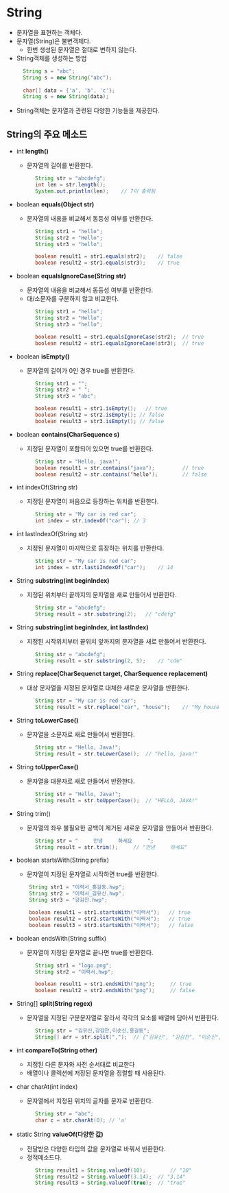 # String
- 문자열을 표현하는 객체다.
- 문자열(String)은 불변객체다.
  + 한번 생성된 문자열은 절대로 변하지 않는다.
- String객체를 생성하는 방법
  ```java
    String s = "abc";
    String s = new String("abc");
    
    char[] data = {'a', 'b', 'c'};
    String s = new String(data);
  ```
- String객체는 문자열과 관련된 다양한 기능들을 제공한다.

## String의 주요 메소드
- int **length()**
  + 문자열의 길이를 반환한다.
  ```java
		String str = "abcdefg";
		int len = str.length();
		System.out.println(len);	// 7이 출력됨
	```
- boolean **equals(Object str)**
	+ 문자열의 내용을 비교해서 동등성 여부를 반환한다.
  ```java
		String str1 = "hello";
		String str2 = "Hello";
		String str3 = "hello";

		boolean result1 = str1.equals(str2);	// false
		boolean result2 = str1.equals(str3);	// true
	```
- boolean **equalsIgnoreCase(String str)**
	+ 문자열의 내용을 비교해서 동등성 여부를 반환한다.
	+ 대/소문자를 구분하지 않고 비교한다.
  ```java
		String str1 = "hello";
		String str2 = "Hello";
		String str3 = "hello";

		boolean result1 = str1.equalsIgnoreCase(str2);	// true
		boolean result2 = str1.equalsIgnoreCase(str3);	// true
	```
  
- boolean **isEmpty()**
	+ 문자열의 길이가 0인 경우 true를 반환한다.
  ```java
		String str1 = "";
		String str2 = " ";
		String str3 = "abc";

		boolean result1 = str1.isEmpty();	// true
		boolean result2 = str2.isEmpty(); // false
		boolean result3 = str3.isEmpty(); // false
	```
- boolean **contains(CharSequence s)**
	+ 지정된 문자열이 포함되어 있으면 true를 반환한다.
  ```java
		String str = "Hello, java!";
		boolean result1 = str.contains("java");			// true
		boolean result2 = str.contains('hello');		// false
	```
- int indexOf(String str)
  + 지정된 문자열이 처음으로 등장하는 위치를 반환한다.
  ```java
		String str = "My car is red car";
		int index = str.indexOf("car");	// 3
	```
- int lastIndexOf(String str)
  + 지정된 문자열이 마지막으로 등장하는 위치를 반환한다.
  ```java
		String str = "My car is red car";
		int index = str.lastiIndexOf("car");	// 14
	```
- String **substring(int beginIndex)**
  + 지정된 위치부터 끝까지의 문자열을 새로 만들어서 반환한다.
  ```java
		String str = "abcdefg";
		String result = str.substring(2);	// "cdefg"		
	```
- String **substring(int beginIndex, int lastIndex)**
  + 지정된 시작위치부터 끝위치 앞까지의 문자열을 새로 만들어서 반환한다.
  ```java
		String str = "abcdefg";
		String result = str.substring(2, 5);	// "cde"
	```
- String **replace(CharSequenct target, CharSequence replacement)**
	+ 대상 문자열을 지정된 문자열로 대체한 새로운 문자열을 반환한다.
  ```java
		String str = "My car is red car";
		String result = str.replace("car", "house");	// "My house is red house"
	```
- String **toLowerCase()**
	+ 문자열을 소문자로 새로 만들어서 반환한다.
  ```java
		String str = "Hello, Java!";
		String result = str.toLowerCase();	// "hello, java!"
	```
- String **toUpperCase()**
	+ 문자열을 대문자로 새로 만들어서 반환한다.
  ```java
		String str = "Hello, Java!";
		String result = str.toUpperCase();	// "HELLO, JAVA!"
	```
- String trim()
	+ 문자열의 좌우 불필요한 공백이 제거된 새로운 문자열을 만들어서 반환한다.
  ```java
		String str = "     안녕     하세요     ";
		String result = str.trim();		// "안녕     하세요"
	```
- boolean startsWith(String prefix)
	+ 문자열이 지정된 문자열로 시작하면 true를 반환한다.
	```java
		String str1 = "이력서_홍길동.hwp";
		String str2 = "이력서_김유신.hwp";
		String str3 = "강감찬.hwp";

		boolean result1 = str1.startsWith("이력서");	// true
		boolean result2 = str2.startsWith("이력서");	// true
		boolean result3 = str3.startsWith("이력서");	// false
	```
- boolean endsWith(String suffix)
	+ 문자열이 지정된 문자열로 끝나면 true를 반환한다.
  ```java
		String str1 = "logo.png";
		String str2 = "이력서.hwp";

		boolean result1 = str1.endsWith("png");		// true
		boolean result2 = str2.endsWith("png");		// false
	```
- String[] **split(String regex)**
	+ 문자열을 지정된 구분문자열로 잘라서 각각의 요소를 배열에 담아서 반환한다.
  ```java
		String str = "김유신,강감찬,이순신,홍길동";
		String[] arr = str.split(",");	// {"김유신", "강감찬", "이순신", "홍길동"}
	```
- int **compareTo(String other)**
	+ 지정된 다른 문자와 사전 순서대로 비교한다
	+ 배열이나 콜렉션에 저장된 문자열을 정렬할 때 사용된다.
- char charAt(int index)
	+ 문자열에서 지정된 위치의 글자를 문자로 반환한다.
  ```java
		String str = "abc";
		char c = str.charAt(0);	// 'a' 
	```
- static String **valueOf(다양한 값)**
  + 전달받은 다양한 타입의 값을 문자열로 바꿔서 반환한다.
  + 정적메소드다.
  ```java
		String result1 = String.valueOf(10);		// "10"
		String result2 = String.valueOf(3.14);	// "3.14"
		String result3 = String.valueOf(true);	// "true"
	```

















	
			
